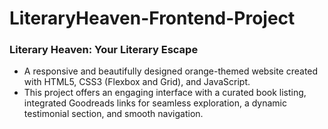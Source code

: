 # LiteraryHeaven-Frontend-Project
### Literary Heaven: Your Literary Escape
- A responsive and beautifully designed orange-themed website created with HTML5, CSS3 (Flexbox and Grid), and JavaScript.
- This project offers an engaging interface with a curated book listing, integrated Goodreads links for seamless exploration, a dynamic testimonial section, and smooth navigation.
